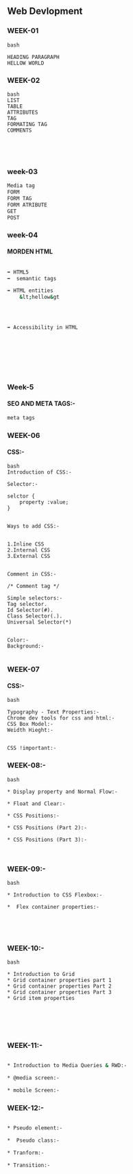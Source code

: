## Web Devlopment

### WEEK-01
```
bash

HEADING PARAGRAPH
HELLOW WORLD
```


### WEEK-02
```
bash
LIST 
TABLE
ATTRIBUTES
TAG
FORMATING TAG
COMMENTS





```


### week-03 
```bash
Media tag
FORM 
FORM TAG
FORM ATRIBUTE
GET 
POST


```


### week-04
#### MORDEN HTML
```bash

➡️ HTML5
➡️  semantic tags

➡️ HTML entities
    &lt;hellow&gt 




➡️ Accessibility in HTML









```

### Week-5
#### SEO AND META TAGS:-
```bash
meta tags 


```


### WEEK-06
#### CSS:-
```
bash
Introduction of CSS:-

Selector:-

selctor {
    property :value;
}


Ways to add CSS:-


1.Inline CSS
2.Internal CSS
3.External CSS


Comment in CSS:-

/* Comment tag */

Simple selectors:-
Tag selector. 
Id Selector(#).
Class Selector(.).
Universal Selector(*)


Color:-
Background:-


```


### WEEK-07
#### CSS:-
```
bash

Typography - Text Properties:-
Chrome dev tools for css and html:-
CSS Box Model:-
Weidth Hieght:-


CSS !important:-

```

### WEEK-08:-

```
bash

* Display property and Normal Flow:-

* Float and Clear:-

* CSS Positions:-

* CSS Positions (Part 2):-

* CSS Positions (Part 3):-



```

### WEEK-09:-

```
bash

* Introduction to CSS Flexbox:-

*  Flex container properties:-





```
### WEEK-10:-

```
bash

* Introduction to Grid
* Grid container properties part 1
* Grid container properties Part 2
* Grid container properties Part 3
* Grid item properties






```

### WEEK-11:-

```bash

* Introduction to Media Queries & RWD:-

* @media screen:-

* mobile Screen:-


```
### WEEK-12:-

```bash

* Pseudo element:-

*  Pseudo class:-

* Tranform:-

* Transition:-


```